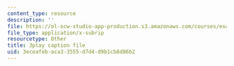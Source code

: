 ```yaml
---
content_type: resource
description: ''
file: https://ol-ocw-studio-app-production.s3.amazonaws.com/courses/esd-290-special-topics-in-supply-chain-management-spring-2005/3eceafebaca33555d7d4d9b1cb8d86b2_uON1av7YiHw.srt
file_type: application/x-subrip
resourcetype: Other
title: 3play caption file
uid: 3eceafeb-aca3-3555-d7d4-d9b1cb8d86b2
---
```

